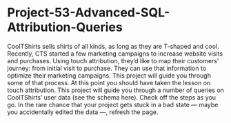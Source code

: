 # Project-53-Advanced-SQL-Attribution-Queries
CoolTShirts sells shirts of all kinds, as long as they are T-shaped and cool. Recently, CTS started a few marketing campaigns to increase website visits and purchases. Using touch attribution, they’d like to map their customers’ journey: from initial visit to purchase. They can use that information to optimize their marketing campaigns. This project will guide you through some of that process.  At this point you should have taken the lesson on touch attribution. This project will guide you through a number of queries on CoolTShirts’ user data (see the schema here).  Check off the steps as you go. In the rare chance that your project gets stuck in a bad state — maybe you accidentally edited the data —, refresh the page.
